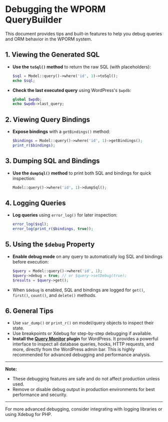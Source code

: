 # Debugging the WPORM QueryBuilder

This document provides tips and built-in features to help you debug queries and ORM behavior in the WPORM system.

## 1. Viewing the Generated SQL

- **Use the `toSql()` method** to return the raw SQL (with placeholders):
  ```php
  $sql = Model::query()->where('id', 1)->toSql();
  echo $sql;
  ```
- **Check the last executed query** using WordPress's `$wpdb`:
  ```php
  global $wpdb;
  echo $wpdb->last_query;
  ```

## 2. Viewing Query Bindings

- **Expose bindings** with a `getBindings()` method:
  ```php
  $bindings = Model::query()->where('id', 1)->getBindings();
  print_r($bindings);
  ```

## 3. Dumping SQL and Bindings

- **Use the `dumpSql()` method** to print both SQL and bindings for quick inspection:
  ```php
  Model::query()->where('id', 1)->dumpSql();
  ```

## 4. Logging Queries

- **Log queries** using `error_log()` for later inspection:
  ```php
  error_log($sql);
  error_log(print_r($bindings, true));
  ```

## 5. Using the `$debug` Property

- **Enable debug mode** on any query to automatically log SQL and bindings before execution:
  ```php
  $query = Model::query()->where('id', 1);
  $query->debug = true; // or $query->setDebug(true);
  $results = $query->get();
  ```
- When `$debug` is enabled, SQL and bindings are logged for `get()`, `first()`, `count()`, and `delete()` methods.

## 6. General Tips

- Use `var_dump()` or `print_r()` on model/query objects to inspect their state.
- Use breakpoints or Xdebug for step-by-step debugging if available.
- **Install the [Query Monitor](https://wordpress.org/plugins/query-monitor/) plugin** for WordPress. It provides a powerful interface to inspect all database queries, hooks, HTTP requests, and more, directly from the WordPress admin bar. This is highly recommended for advanced debugging and performance analysis.

---

**Note:**
- These debugging features are safe and do not affect production unless used.
- Remove or disable debug output in production environments for best performance and security.

---

For more advanced debugging, consider integrating with logging libraries or using Xdebug for PHP.
